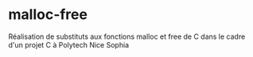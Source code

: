# malloc-free
Réalisation de substituts aux fonctions malloc et free de C dans le cadre d'un projet C à Polytech Nice Sophia
